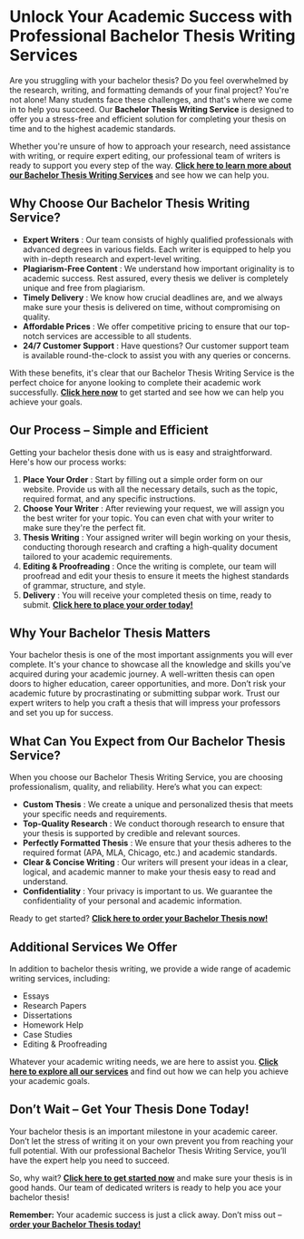 # Unlock Your Academic Success with Professional Bachelor Thesis Writing Services

Are you struggling with your bachelor thesis? Do you feel overwhelmed by the research, writing, and formatting demands of your final project? You're not alone! Many students face these challenges, and that's where we come in to help you succeed. Our **Bachelor Thesis Writing Service** is designed to offer you a stress-free and efficient solution for completing your thesis on time and to the highest academic standards.

Whether you're unsure of how to approach your research, need assistance with writing, or require expert editing, our professional team of writers is ready to support you every step of the way. [**Click here to learn more about our Bachelor Thesis Writing Services**](https://tinyurl.com/topessay?keyword=bachalor+thesis) and see how we can help you.

## Why Choose Our Bachelor Thesis Writing Service?

- **Expert Writers** : Our team consists of highly qualified professionals with advanced degrees in various fields. Each writer is equipped to help you with in-depth research and expert-level writing.
- **Plagiarism-Free Content** : We understand how important originality is to academic success. Rest assured, every thesis we deliver is completely unique and free from plagiarism.
- **Timely Delivery** : We know how crucial deadlines are, and we always make sure your thesis is delivered on time, without compromising on quality.
- **Affordable Prices** : We offer competitive pricing to ensure that our top-notch services are accessible to all students.
- **24/7 Customer Support** : Have questions? Our customer support team is available round-the-clock to assist you with any queries or concerns.

With these benefits, it's clear that our Bachelor Thesis Writing Service is the perfect choice for anyone looking to complete their academic work successfully. [**Click here now**](https://tinyurl.com/topessay?keyword=bachalor+thesis) to get started and see how we can help you achieve your goals.

## Our Process – Simple and Efficient

Getting your bachelor thesis done with us is easy and straightforward. Here's how our process works:

1. **Place Your Order** : Start by filling out a simple order form on our website. Provide us with all the necessary details, such as the topic, required format, and any specific instructions.
2. **Choose Your Writer** : After reviewing your request, we will assign you the best writer for your topic. You can even chat with your writer to make sure they're the perfect fit.
3. **Thesis Writing** : Your assigned writer will begin working on your thesis, conducting thorough research and crafting a high-quality document tailored to your academic requirements.
4. **Editing & Proofreading** : Once the writing is complete, our team will proofread and edit your thesis to ensure it meets the highest standards of grammar, structure, and style.
5. **Delivery** : You will receive your completed thesis on time, ready to submit. [**Click here to place your order today!**](https://tinyurl.com/topessay?keyword=bachalor+thesis)

## Why Your Bachelor Thesis Matters

Your bachelor thesis is one of the most important assignments you will ever complete. It's your chance to showcase all the knowledge and skills you've acquired during your academic journey. A well-written thesis can open doors to higher education, career opportunities, and more. Don’t risk your academic future by procrastinating or submitting subpar work. Trust our expert writers to help you craft a thesis that will impress your professors and set you up for success.

## What Can You Expect from Our Bachelor Thesis Service?

When you choose our Bachelor Thesis Writing Service, you are choosing professionalism, quality, and reliability. Here’s what you can expect:

- **Custom Thesis** : We create a unique and personalized thesis that meets your specific needs and requirements.
- **Top-Quality Research** : We conduct thorough research to ensure that your thesis is supported by credible and relevant sources.
- **Perfectly Formatted Thesis** : We ensure that your thesis adheres to the required format (APA, MLA, Chicago, etc.) and academic standards.
- **Clear & Concise Writing** : Our writers will present your ideas in a clear, logical, and academic manner to make your thesis easy to read and understand.
- **Confidentiality** : Your privacy is important to us. We guarantee the confidentiality of your personal and academic information.

Ready to get started? [**Click here to order your Bachelor Thesis now!**](https://tinyurl.com/topessay?keyword=bachalor+thesis)

## Additional Services We Offer

In addition to bachelor thesis writing, we provide a wide range of academic writing services, including:

- Essays
- Research Papers
- Dissertations
- Homework Help
- Case Studies
- Editing & Proofreading

Whatever your academic writing needs, we are here to assist you. [**Click here to explore all our services**](https://tinyurl.com/topessay?keyword=bachalor+thesis) and find out how we can help you achieve your academic goals.

## Don’t Wait – Get Your Thesis Done Today!

Your bachelor thesis is an important milestone in your academic career. Don’t let the stress of writing it on your own prevent you from reaching your full potential. With our professional Bachelor Thesis Writing Service, you’ll have the expert help you need to succeed.

So, why wait? [**Click here to get started now**](https://tinyurl.com/topessay?keyword=bachalor+thesis) and make sure your thesis is in good hands. Our team of dedicated writers is ready to help you ace your bachelor thesis!

**Remember:** Your academic success is just a click away. Don’t miss out – [**order your Bachelor Thesis today!**](https://tinyurl.com/topessay?keyword=bachalor+thesis)
